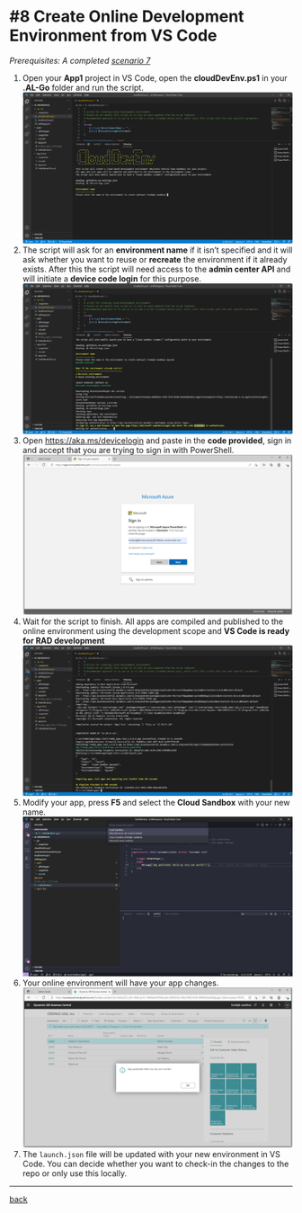 # #8 Create Online Development Environment from VS Code
*Prerequisites: A completed [scenario 7](UseAzureKeyVault.md)*

1. Open your **App1** project in VS Code, open the **cloudDevEnv.ps1** in your **.AL-Go** folder and run the script.
![Cloud DevEnv](/Scenarios/images/8a.png)
1. The script will ask for an **environment name** if it isn’t specified and it will ask whether you want to reuse or **recreate** the environment if it already exists. After this the script will need access to the **admin center API** and will initiate a **device code login** for this purpose.
![Cloud DevEnv](/Scenarios/images/8b.png)
1. Open https://aka.ms/devicelogin and paste in the **code provided**, sign in and accept that you are trying to sign in with PowerShell.
![Cloud DevEnv](/Scenarios/images/8c.png)
1. Wait for the script to finish. All apps are compiled and published to the online environment using the development scope and **VS Code is ready for RAD development**
![Cloud DevEnv](/Scenarios/images/8d.png)
1. Modify your app, press **F5** and select the **Cloud Sandbox** with your new name.
![Cloud DevEnv](/Scenarios/images/8e.png)
1. Your online environment will have your app changes.
![Cloud DevEnv](/Scenarios/images/8f.png)
1. The `launch.json` file will be updated with your new environment in VS Code. You can decide whether you want to check-in the changes to the repo or only use this locally.
---
[back](/README.md)
